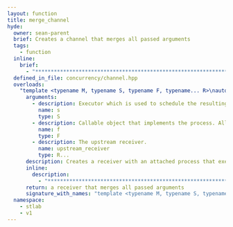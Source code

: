 ```yaml
---
layout: function
title: merge_channel
hyde:
  owner: sean-parent
  brief: Creates a channel that merges all passed arguments
  tags:
    - function
  inline:
    brief:
      - "***********************************************************************************************"
  defined_in_file: concurrency/channel.hpp
  overloads:
    "template <typename M, typename S, typename F, typename... R>\nauto merge_channel(S, F, R...)":
      arguments:
        - description: Executor which is used to schedule the resulting task
          name: s
          type: S
        - description: Callable object that implements the process. All results from the upstream process must be convertible to the only argument of the provided function object's function operator or the argument of process' await function.
          name: f
          type: F
        - description: The upstream receiver.
          name: upstream_receiver
          type: R...
      description: Creates a receiver with an attached process that executes the by `M`specified merge strategy whenever an upstream process provides a value. `M` can be of type `round_robin_t`, `unordered_t`, or `zip_with`.
      inline:
        description:
          - "***********************************************************************************************"
      return: a receiver that merges all passed arguments
      signature_with_names: "template <typename M, typename S, typename F, typename... R>\nauto merge_channel(S s, F f, R... upstream_receiver)"
  namespace:
    - stlab
    - v1
---
```

